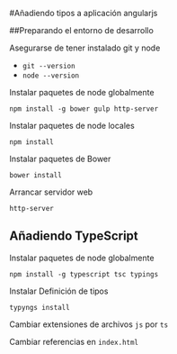 #Añadiendo tipos a aplicación angularjs

##Preparando el entorno de desarrollo

Asegurarse de tener instalado git y node 
- `git --version` 
- `node --version` 

Instalar paquetes de node globalmente

    npm install -g bower gulp http-server

Instalar paquetes de node locales

    npm install
    
Instalar paquetes de Bower

    bower install
    
Arrancar servidor web

    http-server
    
## Añadiendo TypeScript

Instalar paquetes de node globalmente

    npm install -g typescript tsc typings
    
Instalar Definición de tipos

    typyngs install
    
Cambiar extensiones de archivos `js` por `ts` 

Cambiar referencias en `index.html`
